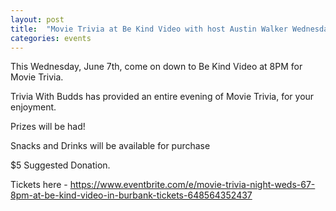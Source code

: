```yaml
---
layout: post
title:  "Movie Trivia at Be Kind Video with host Austin Walker Wednesday 6/7 8PM"
categories: events
---
```


This Wednesday, June 7th, come on down to Be Kind Video at 8PM for Movie Trivia.

Trivia With Budds has provided an entire evening of Movie Trivia, for your enjoyment.

Prizes will be had!

Snacks and Drinks will be available for purchase

$5 Suggested Donation.

Tickets here - https://www.eventbrite.com/e/movie-trivia-night-weds-67-8pm-at-be-kind-video-in-burbank-tickets-648564352437
